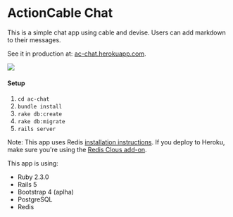 # ActionCable Chat

This is a simple chat app using cable and devise. Users can add markdown to their messages.

See it in production at: [ac-chat.herokuapp.com](http://ac-chat.herokuapp.com).

![](http://tom-meehan.com/wp-content/uploads/2017/02/burger.gif)

#### Setup

1. `cd ac-chat`
2. `bundle install`
3. `rake db:create`
4. `rake db:migrate`
5. `rails server`

Note: This app uses Redis [installation instructions](https://redis.io/topics/quickstart). If you deploy to Heroku, make sure you're using the [Redis Clous add-on](https://elements.heroku.com/addons/rediscloud).

This app is using: 

- Ruby 2.3.0
- Rails 5
- Bootstrap 4 (aplha)
- PostgreSQL
- Redis